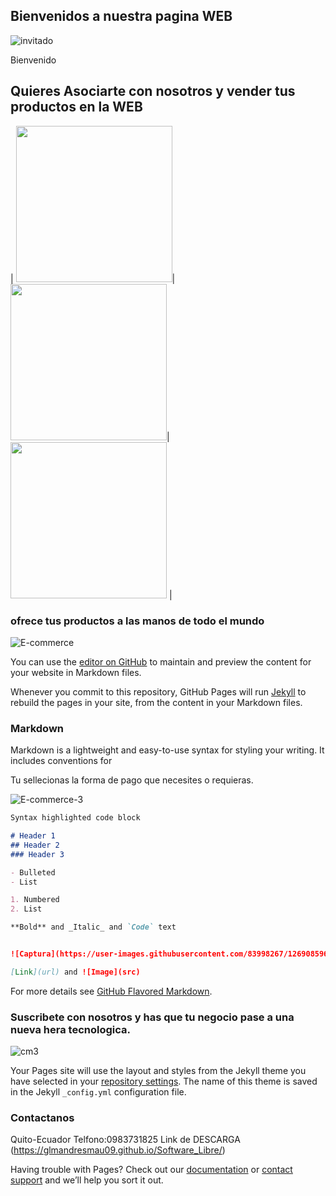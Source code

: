 ## Bienvenidos a nuestra pagina WEB

![invitado](https://user-images.githubusercontent.com/83998267/126918362-6d7e22fc-6934-4d98-bcf9-bb4ab3b49ff7.png)


Bienvenido 

## Quieres Asociarte con nosotros y vender tus productos en la WEB

| <img src="https://user-images.githubusercontent.com/83998267/126918806-35b3b983-3667-4d70-89a0-2a7ba3d8957e.jpg" width="250">|<img src="https://user-images.githubusercontent.com/83998267/126918845-7e2f9230-a192-4ac1-80df-c8d701490fb2.jpg" width="250">| <img src="https://user-images.githubusercontent.com/83998267/126918875-d65b9972-d654-4328-95de-5cae90b171f7.jpg" width="250"> |



### ofrece tus productos a las manos de todo el mundo

![E-commerce](https://user-images.githubusercontent.com/83998267/126919505-4e7769a7-620e-4e84-a576-1fa7bcef6027.jpg)





You can use the [editor on GitHub](https://github.com/GlmAndresMau09/Software_Libre/edit/gh-pages/index.md) to maintain and preview the content for your website in Markdown files.

Whenever you commit to this repository, GitHub Pages will run [Jekyll](https://jekyllrb.com/) to rebuild the pages in your site, from the content in your Markdown files.

### Markdown

Markdown is a lightweight and easy-to-use syntax for styling your writing. It includes conventions for

Tu sellecionas la forma de pago que necesites o requieras.

![E-commerce-3](https://user-images.githubusercontent.com/83998267/126919627-cc4b7d0e-3683-4155-b70a-350a87a41bc4.jpg)

```markdown
Syntax highlighted code block

# Header 1
## Header 2
### Header 3

- Bulleted
- List

1. Numbered
2. List

**Bold** and _Italic_ and `Code` text


![Captura](https://user-images.githubusercontent.com/83998267/126908596-9db198d6-cb0f-4b3c-a4b0-d94376b41d7e.PNG)

[Link](url) and ![Image](src)
```

For more details see [GitHub Flavored Markdown](https://guides.github.com/features/mastering-markdown/).

### Suscribete con nosotros y has que tu negocio pase a una nueva hera tecnologica.


![cm3](https://user-images.githubusercontent.com/83998267/126919845-dae5a240-2f58-405f-b896-980eb46b5889.jpg)


Your Pages site will use the layout and styles from the Jekyll theme you have selected in your [repository settings](https://github.com/GlmAndresMau09/Software_Libre/settings/pages). The name of this theme is saved in the Jekyll `_config.yml` configuration file.

### Contactanos

Quito-Ecuador
Telfono:0983731825
Link de DESCARGA (https://glmandresmau09.github.io/Software_Libre/)


Having trouble with Pages? Check out our [documentation](https://docs.github.com/categories/github-pages-basics/) or [contact support](https://support.github.com/contact) and we’ll help you sort it out.
